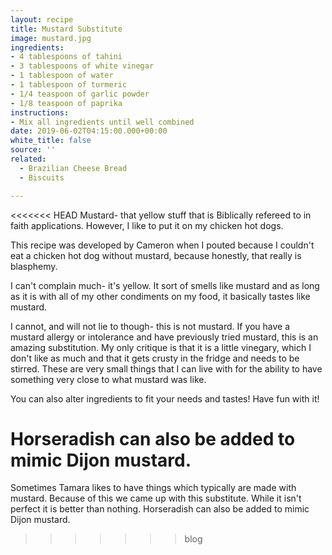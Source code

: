 ```yaml
---
layout: recipe
title: Mustard Substitute
image: mustard.jpg
ingredients:
- 4 tablespoons of tahini
- 3 tablespoons of white vinegar
- 1 tablespoon of water
- 1 tablespoon of turmeric
- 1/4 teaspoon of garlic powder
- 1/8 teaspoon of paprika
instructions:
- Mix all ingredients until well combined
date: 2019-06-02T04:15:00.000+00:00
white_title: false
source: ''
related:
  - Brazilian Cheese Bread
  - Biscuits

---
```

<<<<<<< HEAD
Mustard- that yellow stuff that is Biblically refereed to in faith applications. However, I like to put it on my chicken hot dogs. 

This recipe was developed by Cameron when I pouted because I couldn't eat a chicken hot dog without mustard, because honestly, that really is blasphemy. 

I can't complain much- it's yellow. It sort of smells like mustard and as long as it is with all of my other condiments on my food, it basically tastes like mustard. 

I cannot, and will not lie to though- this is not mustard. If you have a mustard allergy or intolerance and have previously tried mustard, this is an amazing substitution. My only critique is that it is a little vinegary, which I don't like as much and that it gets crusty in the fridge and needs to be stirred. These are very small things that I can live with for the ability to have something very close to what mustard was like. 

You can also alter ingredients to fit your needs and tastes! Have fun with it! 

Horseradish can also be added to mimic Dijon mustard.
=======
Sometimes Tamara likes to have things which typically are made with mustard. Because of this we came up with this substitute. While it isn't perfect it is better than nothing. Horseradish can also be added to mimic Dijon mustard.
>>>>>>> blog
